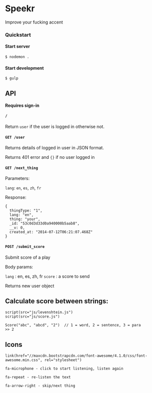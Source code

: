 Speekr
======

Improve your fucking accent

### Quickstart

#### Start server

```bash
$ nodemon .
```

#### Start development

```bash
$ gulp
```

## API

**Requires sign-in**

#### `/`

Return `user` if the user is logged in otherwise not.

#### `GET /user`

Returns details of logged in user in JSON format.

Returns 401 error and `{}` if no user logged in

#### `GET /next_thing`

Parameters:

`lang`: `en`, `es`, `zh`, `fr`

Response:

    {
      thingType: "1",
      lang: "en",
      thing: "your",
      _id: "53c0d3d33d0a940000b5aab8",
      __v: 0,
      created_at: "2014-07-12T06:21:07.468Z"
    }

#### `POST /submit_score`

Submit score of a play

Body params:

`lang` : en, es, zh, fr
`score` : a score to send

Returns new user object

## Calculate score between strings:

    script(src="js/levenshtein.js")
    script(src="js/score.js")

    Score("abc", "abcd", "2")  // 1 = word, 2 = sentence, 3 = para
    >> 2

## Icons

    link(href="//maxcdn.bootstrapcdn.com/font-awesome/4.1.0/css/font-awesome.min.css", rel="stylesheet")

    fa-microphone - click to start listening, listen again

    fa-repeat - re-listen the text

    fa-arrow-right - skip/next thing
